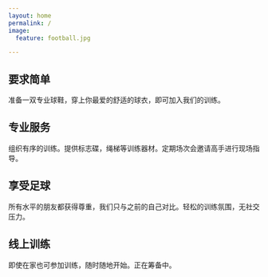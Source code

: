 ```yaml
---
layout: home
permalink: /
image:
  feature: football.jpg

---
```


<div class="tiles">

<div class="tile">
  <h2 class="post-title">要求简单</h2>
  <p class="post-excerpt">准备一双专业球鞋，穿上你最爱的舒适的球衣，即可加入我们的训练。</p>
</div><!-- /.tile -->

<div class="tile">
  <h2 class="post-title">专业服务</h2>
  <p class="post-excerpt">组织有序的训练。提供标志碟，绳梯等训练器材。定期场次会邀请高手进行现场指导。</p>
</div><!-- /.tile -->

<div class="tile">
  <h2 class="post-title">享受足球</h2>
  <p class="post-excerpt">所有水平的朋友都获得尊重，我们只与之前的自己对比。轻松的训练氛围，无社交压力。</p>
</div><!-- /.tile -->

<div class="tile">
  <h2 class="post-title">线上训练</h2>
  <p class="post-excerpt">即使在家也可参加训练，随时随地开始。正在筹备中。</p>  
</div><!-- /.tile -->

</div><!-- /.tiles -->
